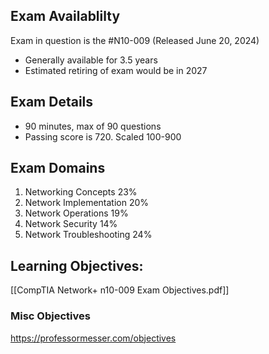 ## Exam Availablilty
Exam in question is the #N10-009 (Released June 20, 2024)
 - Generally available for 3.5 years
 -  Estimated retiring of exam would be in 2027

## Exam Details
-  90 minutes, max of 90 questions
-  Passing score is 720. Scaled 100-900

## Exam Domains
1. Networking Concepts 23%
2. Network Implementation 20%
3. Network Operations 19%
4. Network Security 14%
5. Network Troubleshooting 24%

## Learning Objectives:
[[CompTIA Network+ n10-009 Exam Objectives.pdf]]

### Misc Objectives
https://professormesser.com/objectives